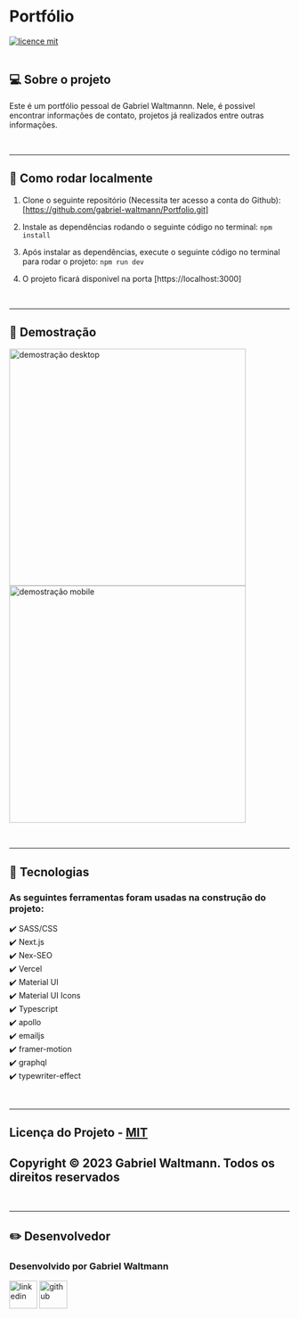 # Portfólio

[![licence mit](https://img.shields.io/badge/licence-MIT-blue.svg)](./LICENSE)
<br><br>

## 💻 Sobre o projeto

Este é um portfólio pessoal de Gabriel Waltmannn. Nele, é possivel encontrar informações de contato, projetos já realizados entre outras informações.

<br><hr>

## 🚀 Como rodar localmente

1. Clone o seguinte repositório (Necessita ter acesso a conta do Github): [https://github.com/gabriel-waltmann/Portfolio.git]

2. Instale as dependências rodando o seguinte código no terminal: `npm install`
3. Após instalar as dependências, execute o seguinte código no terminal para rodar o projeto: `npm run dev`

4. O projeto ficará disponivel na porta [https://localhost:3000]

<br><hr>

## 📸 Demostração

<img src="./public/README/demoDesktop.gif" alt="demostração desktop" height="425" align="center">
<img align="center" src="./public/README/demoMobile.gif" alt="demostração mobile" height="425">

<br><hr>

## 🔧 Tecnologias

### As seguintes ferramentas foram usadas na construção do projeto:

✔️ SASS/CSS <br>
✔️ Next.js<br>
✔️ Nex-SEO<br>
✔️ Vercel<br>
✔️ Material UI<br>
✔️ Material UI Icons<br>
✔️ Typescript<br>
✔️ apollo<br>
✔️ emailjs<br>
✔️ framer-motion<br>
✔️ graphql<br>
✔️ typewriter-effect<br>

<br><hr>

## Licença do Projeto - [MIT](./LICENSE)

## Copyright © 2023 Gabriel Waltmann. Todos os direitos reservados

<br><hr>

## ✏️ Desenvolvedor

### Desenvolvido por Gabriel Waltmann

[<img src="https://img.icons8.com/color/512/linkedin-2.png" alt="linkedin" height="50"></a>](https://www.linkedin.com/in/gabrielwaltmann/)
[<img src="https://avatars.githubusercontent.com/u/9919?v=4" alt="github" height="50">](https://github.com/gabriel-waltmann)
